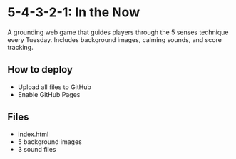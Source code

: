 # 5-4-3-2-1: In the Now

A grounding web game that guides players through the 5 senses technique every Tuesday.
Includes background images, calming sounds, and score tracking.

## How to deploy
- Upload all files to GitHub
- Enable GitHub Pages

## Files
- index.html
- 5 background images
- 3 sound files
